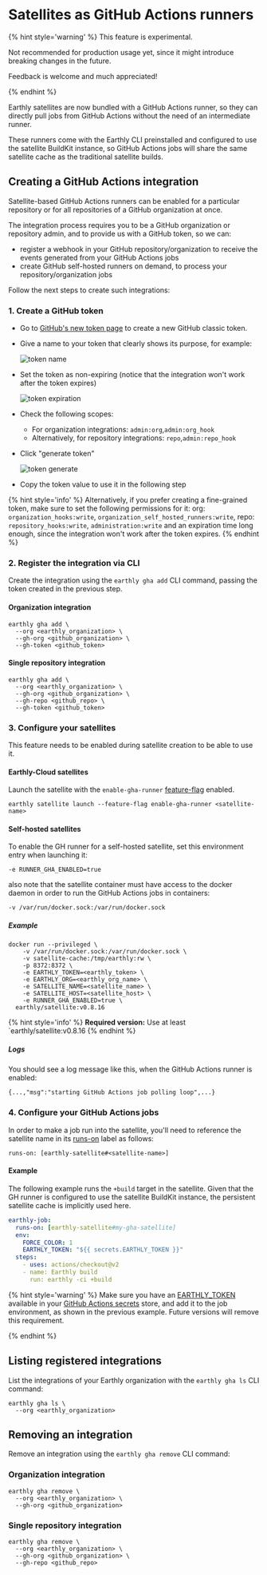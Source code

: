 # Satellites as GitHub Actions runners

{% hint style='warning' %}
This feature is experimental.

Not recommended for production usage yet, since it might introduce breaking changes in the future.

Feedback is welcome and much appreciated!

{% endhint %}

Earthly satellites are now bundled with a GitHub Actions runner, so they can directly pull jobs from GitHub Actions without the need of an intermediate runner.

These runners come with the Earthly CLI preinstalled and configured to use the satellite BuildKit instance, so GitHub Actions jobs will share the same satellite cache as the traditional satellite builds.

## Creating a GitHub Actions integration

Satellite-based GitHub Actions runners can be enabled for a particular repository or for all repositories of a GitHub organization at once.

The integration process requires you to be a GitHub organization or repository admin, and to provide us with a GitHub token, so we can:
- register a webhook in your GitHub repository/organization to receive the events generated from your GitHub Actions jobs
- create GitHub self-hosted runners on demand, to process your repository/organization jobs

Follow the next steps to create such integrations:

### 1. Create a GitHub token

- Go to [GitHub's new token page](https://github.com/settings/tokens/new) to create a new GitHub classic token.

- Give a name to your token that clearly shows its purpose, for example:

  ![token name](./gha/token-name.png)

- Set the token as non-expiring (notice that the integration won't work after the token expires)

  ![token expiration](./gha/token-expiration.png)

- Check the following scopes:
  - For organization integrations: `admin:org`,`admin:org_hook`
  - Alternatively, for repository integrations: `repo`,`admin:repo_hook`

- Click "generate token"

  ![token generate](./gha/token-generate.png)

- Copy the token value to use it in the following step

{% hint style='info' %}
Alternatively, if you prefer creating a fine-grained token, make sure to set the following permissions for it: org: `organization_hooks:write`, `organization_self_hosted_runners:write`, repo: `repository_hooks:write`, `administration:write`
and an expiration time long enough, since the integration won't work after the token expires.
{% endhint %}

### 2. Register the integration via CLI
Create the integration using the `earthly gha add` CLI command, passing the token created in the previous step.

#### Organization integration
``` 
earthly gha add \
  --org <earthly_organization> \
  --gh-org <github_organization> \
  --gh-token <github_token>
``` 

#### Single repository integration
``` 
earthly gha add \
  --org <earthly_organization> \
  --gh-org <github_organization> \
  --gh-repo <github_repo> \
  --gh-token <github_token>
``` 

### 3. Configure your satellites

This feature needs to be enabled during satellite creation to be able to use it.

#### Earthly-Cloud satellites
Launch the satellite with the `enable-gha-runner` [feature-flag](https://docs.earthly.dev/earthly-cloud/satellites/managing#changing-feature-flags) enabled.
```
earthly satellite launch --feature-flag enable-gha-runner <satellite-name>
``` 

#### Self-hosted satellites
To enable the GH runner for a self-hosted satellite, set this environment entry when launching it:
```
-e RUNNER_GHA_ENABLED=true
```
also note that the satellite container must have access to the docker daemon in order to run the GitHub Actions jobs in containers:
```
-v /var/run/docker.sock:/var/run/docker.sock
```

##### Example
```shell
docker run --privileged \
    -v /var/run/docker.sock:/var/run/docker.sock \
    -v satellite-cache:/tmp/earthly:rw \
    -p 8372:8372 \
    -e EARTHLY_TOKEN=<earthly_token> \
    -e EARTHLY_ORG=<earthly_org_name> \
    -e SATELLITE_NAME=<satellite_name> \
    -e SATELLITE_HOST=<satellite_host> \
    -e RUNNER_GHA_ENABLED=true \
  earthly/satellite:v0.8.16
```
{% hint style='info' %}
**Required version:** Use at least `earthly/satellite:v0.8.16
{% endhint %}

##### Logs
You should see a log message like this, when the GitHub Actions runner is enabled:
```
{...,"msg":"starting GitHub Actions job polling loop",...}
```

### 4. Configure your GitHub Actions jobs
In order to make a job run into the satellite, you'll need to reference the satellite name in its [runs-on](https://docs.github.com/en/actions/using-workflows/workflow-syntax-for-github-actions#jobsjob_idruns-on) label as follows:

```
runs-on: [earthly-satellite#<satellite-name>]
```

#### Example
The following example runs the `+build` target in the satellite. Given that the GH runner is configured to use the satellite BuildKit instance, the persistent satellite cache is implicitly used here.
```yml
earthly-job:
  runs-on: [earthly-satellite#my-gha-satellite]
  env:
    FORCE_COLOR: 1
    EARTHLY_TOKEN: "${{ secrets.EARTHLY_TOKEN }}"
  steps:
    - uses: actions/checkout@v2
    - name: Earthly build
      run: earthly -ci +build
```

{% hint style='warning' %}
Make sure you have an [EARTHLY_TOKEN](https://docs.earthly.dev/docs/earthly-command#earthly-account-create-token) available in your [GitHub Actions secrets](https://docs.github.com/en/actions/security-guides/using-secrets-in-github-actions) store, and add it to the job environment, as shown in the previous example. Future versions will remove this requirement.

{% endhint %}

## Listing registered integrations
List the integrations of your Earthly organization with the `earthly gha ls` CLI command:

``` 
earthly gha ls \
  --org <earthly_organization> 
``` 

## Removing an integration
Remove an integration using the `earthly gha remove` CLI command:

### Organization integration
``` 
earthly gha remove \
  --org <earthly_organization> \
  --gh-org <github_organization> 
``` 

### Single repository integration
``` 
earthly gha remove \
  --org <earthly_organization> \
  --gh-org <github_organization> \
  --gh-repo <github_repo>
``` 

